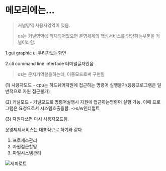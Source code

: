 # 메모리에는...

> 커널영역 사용자영역이 있음. 
>
> os는 커널영역에 적재되어있으면 운영체제의 핵심서비스를 담당하는부분을 커널이라함.

1.gui graphic ui 우리가보는화면

2.cli command line interface 터미널글자있음

>os는 문지기역할을하는데, 이중모드로써 구현됨


(1) 사용자모드 - cpu는 하드웨어자원에 접근하는 명령어 실행불가(응용프로그램은 일반적으로 자원 접근불가)

(2) 커널모드 - 커널모드로 명령어실행시 자원에 접근하는명령어 실행 가능.
이때 프로그램은 요청으로서 시스템호출을함. ->s/w인터럽트

(3) 자원다쓰면 다시 사용자모드됨.

운영체제서비스는 대표적으로 하기와 같다
1. 프로세스관리
2. 자원접근할당
3. 파일시스템관리

![세피로트](https://encrypted-tbn0.gstatic.com/images?q=tbn:ANd9GcS3Iq1703nLwPV1tBS8EyMuFJb5jkMF1rFfwA&usqp=CAU)